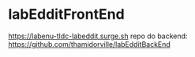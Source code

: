 # labEdditFrontEnd
https://labenu-tldc-labeddit.surge.sh
repo do backend: https://github.com/thamidorville/labEdditBackEnd
